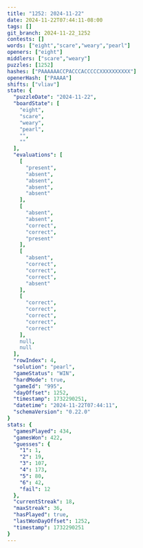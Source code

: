 ```yaml
---
title: "1252: 2024-11-22"
date: 2024-11-22T07:44:11-08:00
tags: []
git_branch: 2024-11-22_1252
contests: []
words: ["eight","scare","weary","pearl"]
openers: ["eight"]
middlers: ["scare","weary"]
puzzles: [1252]
hashes: ["PAAAAAACCPACCCACCCCCXXXXXXXXXX"]
openerHash: ["PAAAA"]
shifts: ["vliav"]
state: {
  "puzzleDate": "2024-11-22",
  "boardState": [
    "eight",
    "scare",
    "weary",
    "pearl",
    "",
    ""
  ],
  "evaluations": [
    [
      "present",
      "absent",
      "absent",
      "absent",
      "absent"
    ],
    [
      "absent",
      "absent",
      "correct",
      "correct",
      "present"
    ],
    [
      "absent",
      "correct",
      "correct",
      "correct",
      "absent"
    ],
    [
      "correct",
      "correct",
      "correct",
      "correct",
      "correct"
    ],
    null,
    null
  ],
  "rowIndex": 4,
  "solution": "pearl",
  "gameStatus": "WIN",
  "hardMode": true,
  "gameId": "995",
  "dayOffset": 1252,
  "timestamp": 1732290251,
  "datetime": "2024-11-22T07:44:11",
  "schemaVersion": "0.22.0"
}
stats: {
  "gamesPlayed": 434,
  "gamesWon": 422,
  "guesses": {
    "1": 1,
    "2": 19,
    "3": 107,
    "4": 173,
    "5": 80,
    "6": 42,
    "fail": 12
  },
  "currentStreak": 18,
  "maxStreak": 36,
  "hasPlayed": true,
  "lastWonDayOffset": 1252,
  "timestamp": 1732290251
}
---
```

<!-- more -->
